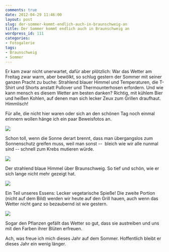 ```yaml
---
comments: true
date: 2012-04-29 11:46:00
layout: post
slug: der-sommer-kommt-endlich-auch-in-braunschweig-an
title: Der Sommer kommt endlich auch in Braunschweig an
wordpress_id: 111
categories:
- Fotogalerie
tags:
- Braunschweig
- Sommer
---
```


Er kam zwar nicht unerwartet, dafür aber plötzlich: War das Wetter am Freitag zwar warm, aber bewölkt, so schlug gestern der Sommer mit seiner ganzen Pracht zu buche: Strahlend blauer Himmel und Temperaturen, die T-Shirt und Shorts anstatt Pullover und Thermounterhosen erfordern. Und wie kann mensch es diesem Wetter am besten danken? Richtig, mit kühlem Bier und heißen Kohlen, auf denen man sich lecker Zeux zum Grillen draufhaut. Himmlisch!

Für alle, die nicht hier waren oder sich an den schönen Tag noch einmal erinnern wollen hänge ich ein paar Beweisfotos an.


[![](http://1.bp.blogspot.com/-AX0IbsKpFvY/T50MA3jtIVI/AAAAAAAAACE/GtjNDvJcfAE/s320/IMG_20120428_143414.jpg)](http://1.bp.blogspot.com/-AX0IbsKpFvY/T50MA3jtIVI/AAAAAAAAACE/GtjNDvJcfAE/s1600/IMG_20120428_143414.jpg)







Schon toll, wenn die Sonne derart brennt, dass man übergangslos zum Sonnenschutz greifen muss, weil man sonst --  bleich wie wir alle nunmal sind -- schnell zum Krebs mutieren würde.







[![](http://1.bp.blogspot.com/-gULoysOc0eg/T50MYIs0_PI/AAAAAAAAACM/sUmC6HZGF8I/s320/IMG_20120428_144539.jpg)](http://1.bp.blogspot.com/-gULoysOc0eg/T50MYIs0_PI/AAAAAAAAACM/sUmC6HZGF8I/s1600/IMG_20120428_144539.jpg)







Der strahlend blaue Himmel über Braunschweig. So tief und schön, wie er sich lange nicht mehr gezeigt hat.







[![](http://1.bp.blogspot.com/-fOf3kuyk4ZM/T50Mfmw7MWI/AAAAAAAAACU/VTZ7UTsUnG4/s320/IMG_20120428_171004.jpg)](http://1.bp.blogspot.com/-fOf3kuyk4ZM/T50Mfmw7MWI/AAAAAAAAACU/VTZ7UTsUnG4/s1600/IMG_20120428_171004.jpg)







Ein Teil unseres Essens: Lecker vegetarische Spieße! Die zweite Portion (nicht auf dem Bild) werden wir heute auf den Grill hauen, auch wenn das Wetter nicht ganz so bezaubernd ist wie gestern.







[![](http://1.bp.blogspot.com/-UgMv4EqJvTw/T50Mt6PBy_I/AAAAAAAAACc/5gaV-rJNWqo/s320/IMG_20120428_143424.jpg)](http://1.bp.blogspot.com/-UgMv4EqJvTw/T50Mt6PBy_I/AAAAAAAAACc/5gaV-rJNWqo/s1600/IMG_20120428_143424.jpg)







Sogar den Pflanzen gefällt das Wetter so gut, dass sie austreiben und uns mit den Farben ihrer Blüten erfreuen.







Ach, was freue ich mich dieses Jahr auf dem Sommer. Hoffentlich bleibt er dieses Jahr ein wenig länger.






